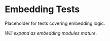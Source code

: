 # Embedding Tests

Placeholder for tests covering embedding logic.

*Will expand as embedding modules mature.*
